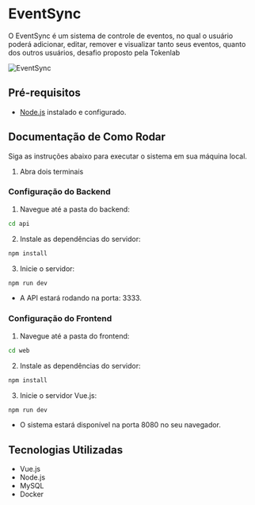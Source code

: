 # EventSync

O EventSync é um sistema de controle de eventos, no qual o usuário poderá adicionar, editar, remover e visualizar tanto seus eventos, quanto dos outros usuários, desafio proposto pela Tokenlab

![EventSync](https://cdn.discordapp.com/attachments/695042455724228638/1201997381193961504/Prancheta_1_2_1.png?ex=65cbda4b&is=65b9654b&hm=c212599ad8a730353535233922e4609624b24482210e74e00fd00bc7865e3aa8&)

## Pré-requisitos

- [Node.js](https://nodejs.org/) instalado e configurado.

## Documentação de Como Rodar

Siga as instruções abaixo para executar o sistema em sua máquina local.

1. Abra dois terminais

### Configuração do Backend

1. Navegue até a pasta do backend:

```bash
cd api
```

2. Instale as dependências do servidor:

```bash
npm install
```

3. Inicie o servidor:

```bash
npm run dev
```

- A API estará rodando na porta: 3333.

### Configuração do Frontend

1. Navegue até a pasta do frontend:

```bash
cd web
```

2. Instale as dependências do servidor:

```bash
npm install
```

3. Inicie o servidor Vue.js:

```bash
npm run dev
```

- O sistema estará disponível na porta 8080 no seu navegador.

## Tecnologias Utilizadas

- Vue.js
- Node.js
- MySQL
- Docker
